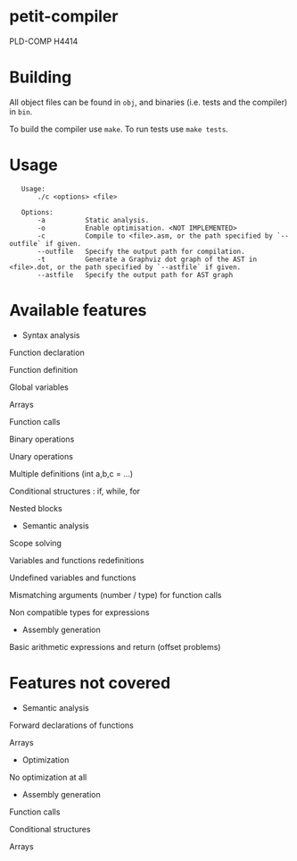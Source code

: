 # petit-compiler
PLD-COMP H4414

# Building
All object files can be found in `obj`, and binaries (i.e. tests and the compiler) in `bin`.


To build the compiler use `make`.
To run tests use `make tests`.


# Usage
```
   Usage:
       ./c <options> <file>

   Options:
       -a          Static analysis.
       -o          Enable optimisation. <NOT IMPLEMENTED>
       -c          Compile to <file>.asm, or the path specified by `--outfile` if given.
       --outfile   Specify the output path for compilation.
       -t          Generate a Graphviz dot graph of the AST in <file>.dot, or the path specified by `--astfile` if given.
       --astfile   Specify the output path for AST graph
```
# Available features
- Syntax analysis

Function declaration

Function definition

Global variables

Arrays

Function calls

Binary operations

Unary operations

Multiple definitions (int a,b,c = ...)

Conditional structures : if, while, for

Nested blocks
   
- Semantic analysis

Scope solving

Variables and functions redefinitions

Undefined variables and functions

Mismatching arguments (number / type) for function calls

Non compatible types for expressions
   
- Assembly generation

Basic arithmetic expressions and return (offset problems)
   
# Features not covered
- Semantic analysis

Forward declarations of functions

Arrays

- Optimization

No optimization at all

- Assembly generation

Function calls

Conditional structures

Arrays
